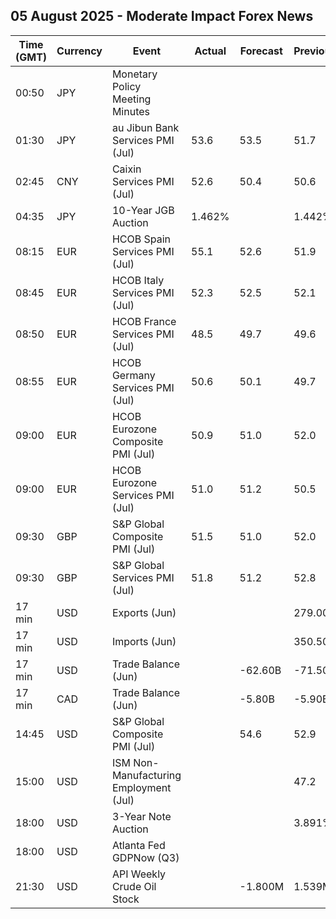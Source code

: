 ## 05 August 2025 - Moderate Impact Forex News

| Time (GMT) | Currency | Event | Actual | Forecast | Previous |
|------|----------|-------|--------|----------|----------|
| 00:50 | JPY | Monetary Policy Meeting Minutes |  |  |  |
| 01:30 | JPY | au Jibun Bank Services PMI (Jul) | 53.6 | 53.5 | 51.7 |
| 02:45 | CNY | Caixin Services PMI (Jul) | 52.6 | 50.4 | 50.6 |
| 04:35 | JPY | 10-Year JGB Auction | 1.462% |  | 1.442% |
| 08:15 | EUR | HCOB Spain Services PMI (Jul) | 55.1 | 52.6 | 51.9 |
| 08:45 | EUR | HCOB Italy Services PMI (Jul) | 52.3 | 52.5 | 52.1 |
| 08:50 | EUR | HCOB France Services PMI (Jul) | 48.5 | 49.7 | 49.6 |
| 08:55 | EUR | HCOB Germany Services PMI (Jul) | 50.6 | 50.1 | 49.7 |
| 09:00 | EUR | HCOB Eurozone Composite PMI (Jul) | 50.9 | 51.0 | 52.0 |
| 09:00 | EUR | HCOB Eurozone Services PMI (Jul) | 51.0 | 51.2 | 50.5 |
| 09:30 | GBP | S&P Global Composite PMI (Jul) | 51.5 | 51.0 | 52.0 |
| 09:30 | GBP | S&P Global Services PMI (Jul) | 51.8 | 51.2 | 52.8 |
| 17 min | USD | Exports (Jun) |  |  | 279.00B |
| 17 min | USD | Imports (Jun) |  |  | 350.50B |
| 17 min | USD | Trade Balance (Jun) |  | -62.60B | -71.50B |
| 17 min | CAD | Trade Balance (Jun) |  | -5.80B | -5.90B |
| 14:45 | USD | S&P Global Composite PMI (Jul) |  | 54.6 | 52.9 |
| 15:00 | USD | ISM Non-Manufacturing Employment (Jul) |  |  | 47.2 |
| 18:00 | USD | 3-Year Note Auction |  |  | 3.891% |
| 18:00 | USD | Atlanta Fed GDPNow (Q3) |  |  |  |
| 21:30 | USD | API Weekly Crude Oil Stock |  | -1.800M | 1.539M |
